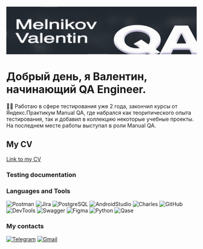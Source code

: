 ![Header](https://github.com/Forzzaep/forzzaep/blob/main/assets/header.png)

# Добрый день, я Валентин, начинающий QA Engineer.

👨‍💻 Работаю в сфере тестирования уже 2 года, закончил курсы от Яндекс.Практикум Manual QA, где набрался как теоритического опыта тестирования, так и добавил в коллекцию некоторые учебные проекты. На последнем месте работы выступал в роли Manual QA. 


## My CV
[Link to my CV]()

### Testing documentation

### Languages and Tools
![Postman](https://img.shields.io/badge/-Postman-000000?style=for-the-badge&logo=Postman&logoColor=ff6c37)
![Jira](https://img.shields.io/badge/-Jira-000000?style=for-the-badge&logo=Jira&logoColor=3d58ff)
![PostgreSQL](https://img.shields.io/badge/-PostgreSQL-000000?style=for-the-badge&logo=PostgreSQL&logoColor=ffffff)
![AndroidStudio](https://img.shields.io/badge/-AndroidStudio-000000?style=for-the-badge&logo=AndroidStudio&logoColor=4285f3)
![Charles](https://img.shields.io/badge/-Charles-000000?style=for-the-badge&logo=Charles&logoColor=e4e4e4)
![GitHub](https://img.shields.io/badge/-GitHub-000000?style=for-the-badge&logo=GitHub&logoColor=e4e4e4)
![DevTools](https://img.shields.io/badge/-DevTools-000000?style=for-the-badge&logo=GoogleChrome&logoColor=0061ff)
![Swagger](https://img.shields.io/badge/-Swagger-000000?style=for-the-badge&logo=Swagger&logoColor=1bdf61)
![Figma](https://img.shields.io/badge/-Figma-000000?style=for-the-badge&logo=Figma&logoColor=ffffff)
![Python](https://img.shields.io/badge/-Python-000000?style=for-the-badge&logo=Python&logoColor=36c4ff)
![Qase](https://img.shields.io/badge/-Qase-000000?style=for-the-badge&logo=Qase&logoColor=525eec)

### My contacts 
[![Telegram](https://img.shields.io/badge/-Telegram-000000?style=for-the-badge&logo=Telegram&logoColor=2ba3df)](https://t.me/forzzaep)
[![Gmail](https://img.shields.io/badge/-Gmail-000000?style=for-the-badge&logo=Gmail&logoColor=f53e3e)](mailto:valentindesignework@gmail.com)

